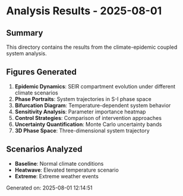 # Analysis Results - 2025-08-01

## Summary

This directory contains the results from the climate-epidemic coupled system analysis.

## Figures Generated

1. **Epidemic Dynamics**: SEIR compartment evolution under different climate scenarios
2. **Phase Portraits**: System trajectories in S-I phase space
3. **Bifurcation Diagram**: Temperature-dependent system behavior
4. **Sensitivity Analysis**: Parameter importance heatmap
5. **Control Strategies**: Comparison of intervention approaches
6. **Uncertainty Quantification**: Monte Carlo uncertainty bands
7. **3D Phase Space**: Three-dimensional system trajectory

## Scenarios Analyzed

- **Baseline**: Normal climate conditions
- **Heatwave**: Elevated temperature scenario
- **Extreme**: Extreme weather events

Generated on: 2025-08-01 12:14:51
